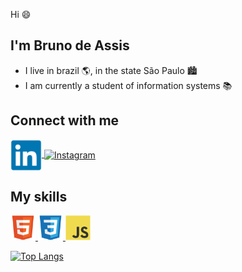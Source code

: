 Hi :smile:

## I'm Bruno de Assis
- I live in brazil :earth_americas:, in the state São Paulo :cityscape:
- I am currently a student of information systems :books:

## Connect with me
<a href="https://www.linkedin.com/in/bruno-de-assis-pereira-7a411219a/" target="_blank">
<img align="center" alt="Bruno linkedin" height="50" width"40" src="https://raw.githubusercontent.com/devicons/devicon/master/icons/linkedin/linkedin-original.svg" style="max-with: 100%";> 

</a>
 <a href="https://www.instagram.com/_d_assis/" target="_blank">
<img align="center" alt="Instagram" height="50" width"40" src="https://image.flaticon.com/icons/png/128/1384/1384886.png" style="max-with: 100%";> 
 </a>

## My skills
<a href="https://devicon.dev" target="_blank">
<img src="https://raw.githubusercontent.com/devicons/devicon/master/icons/html5/html5-original.svg" alt="Html5" width="40" heigth"40" style="max-with: 100%";></img>
</a>

<a href="https://devicon.dev" target="_blank">
<img src="https://raw.githubusercontent.com/devicons/devicon/master/icons/css3/css3-original.svg" alt="Css" width="40" heigth"40" style="max-with: 100%";></img>
</a>

<a href="https://devicon.dev" target="_blank">
<img src="https://raw.githubusercontent.com/devicons/devicon/master/icons/javascript/javascript-original.svg" alt="JavaScript" width="40" heigth"40" style="max-with: 100%";></img>
</a>

[![Top Langs](https://github-readme-stats.vercel.app/api/top-langs/?username=Bruno-Dassis&layout=Demo)](https://github.com/Bruno-Dassis/github-readme-stats)
